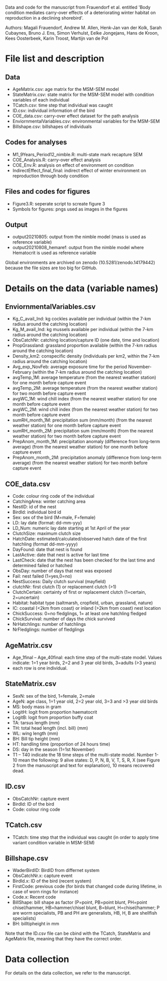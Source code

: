 Data and code for the manuscript from Frauendorf et al. entitled 'Body condition mediates carry-over effects of a deteriorating winter habitat on reproduction in a declining shorebird'. 

Authors:
Magali Frauendorf, Andrew M. Allen, Henk-Jan van der Kolk, Sarah Cubaynes, Bruno J. Ens, Simon Verhulst, Eelke Jongejans, Hans de Kroon, Kees Oosterbeek, Karin Troost, Martijn van de Pol

# File list and description

## Data
- AgeMatrix.csv: age matrix for the MSM-SEM model
- StateMatrix.csv: state matrix for the MSM-SEM model with condition variables of each individual
- TCatch.csv: time step that individual was caught
- ID.csv: individual information of the bird
- COE_data.csv: carry-over effect dataset for the path analysis
- EnviornmentalVariables.csv: environmental variables for the MSM-SEM
- Billshape.csv: billshapes of individuals

## Codes for analyses
- M1_9Years_Period12_nimble.R: multi-state mark recapture SEM
- COE_Analysis.R: carry-over effect analysis
- COE_Env.R: analysis on effect of environment on condition
- IndirectEffect_final_final: indirect effect of winter environment on reproduction through body condition

## Files and codes for figures
- Figure3.R: seperate script to screate figure 3
- Symbols for figures: pngs used as images in the figures

## Output
- output20210805: output from the nimble model (mass is used as reference variable)
- output20210808_hemaref: output from the nimble model where Hematocrit is used as reference variable

Global environments are archived on zenodo (10.5281/zenodo.14179442) because the file sizes are too big for GitHub.


  
# Details on the data (variable names)

## EnviornmentalVariables.csv
- Kg_C_avail_Ind: kg cockles available per individual (within the 7-km radius around the catching location)
- Kg_M_avail_Ind: kg mussels available per individual (within the 7-km radius around the catching location)
- ObsCatchNr: catching location/capture ID (one date, time and location)
- PropGrassland: grassland proportion available (within the 7-km radius around the catching location)
- Density_km2: conspecific density (individuals per km2, within the 7-km radius around the catching location)
- Avg_exp_NovFeb: average exposure time for the period November-February (within the 7-km radius around the catching location)
- avgTemp_1M: average temperature (from the nearest weather station) for one month before capture event
- avgTemp_2M: average temperature (from the nearest weather station) for two month before capture event
- avgWC_1M: wind chill index (from the nearest weather station) for one month before capture event
- avgWC_2M: wind chill index (from the nearest weather station) for two month before capture event
- sumRH_month_1M: precipitation sum (mm/month) (from the nearest weather station) for one month before capture event
- sumRH_month_2M: precipitation sum (mm/month) (from the nearest weather station) for two month before capture event
- PrepAnom_month_1M: precipitation anomaly (difference from long-term average) (from the nearest weather station) for one month before capture event
- PrepAnom_month_2M: precipitation anomaly (difference from long-term average) (from the nearest weather station) for two month before capture event
  
## COE_data.csv
- Code: colour ring code of the individual
- CatchingArea: winter catching area
- NestID: id of the nest
- BirdId: individual bird id
- Sex: sex of the bird (M=male, F=female)
- LD: lay date (format: dd-mm-yyy)
- LD_Num: numeric lay date starting at 1st April of the year
- ClutchSize: maximum clutch size
- HatchDate: estimated/calculated/observed hatch date of the first hatchling (format dd-mm-yyyy)
- DayFound: date that nest is found
- LastActive: date that nest is active for last time
- LastCheck: date that the nest has been checked for the last time and determined failed or hatched
- ObsDay: number of days that nest was exposed
- Fail: nest failed (1=yes,0=no)
- NestSuccess: Daily clutch survival (mayfield)
- clutchNr: first clutch (1) or replacement clutch (>1)
- ClutchCertain: certainty of first or replacement clutch (1=certain, 2=uncertain)
- Habitat: habitat type (saltmarsh, cropfield, urban, grassland, nature)
- IC: coastal (<2km from coast) or inland (>2km from coast) nest location
- ChickSuccess: 0=no fledglings, 1= at least one hatchling fledged
- ChickSurvival: number of days the chick survived
- NrHatchlings: number of hatchlings
- NrFledglings: number of fledglings
  
## AgeMatrix.csv
- Age_1final – Age_40final: each time step of the multi-state model. Values indicate: 1=1 year birds, 2=2 and 3 year old birds, 3=adults (>3 years)
- each row is one individual.
  
## StateMatrix.csv
- SexN: sex of the bird, 1=female, 2=male
- AgeN: age class, 1=1 year old, 2=2 year old, 3=3 and >3 year old birds
- MS: body mass in gram
- LogitH: logit from proportion haematocrit
- LogitB: logit from proportion buffy coat
- TA: tarsus length (mm)
- TH: total head length (incl. bill) (mm)
- WL: wing length (mm)
- BH: Bill tip height (mm)
- HT: handling time (proportion of 24 hours time)
- DS: day in the season (1=1st November)
- T1 – T40 indicate the 18 time steps of the multi-state model. Number 1-10 mean the following: 9 alive states: D, P, N, B, V, T, S, R, X (see Figure 2 from the manuscript and text for explanation), 10 means recovered dead.
  
## ID.csv
- ObsCatchNr: capture event
- BirdId: ID of the bird
- Code: colour ring code
  
## TCatch.csv
- TCatch: time step that the individual was caught (in order to apply time variant condition variable in MSM-SEM)

## Billshape.csv
- WaderBirdID: BirdID from differnet system
- ObsCatchNr.x: capture event
- BirdId.x: ID of the bird (recent system)
- FirstCode: previous code (for birds that changed code during lifetime, in case of worn rings for instance)
- Code.x: Recent code
- BillShape: bill shape as factor (P=point, PB=point blunt, PH=point chisel/hammer, HB=hammer/chisel blunt,  B=blunt, H=chisel/hammer; P are worm specialists, PB and PH are generalists, HB, H, B are shellfish specialists)
- BH: billtipheight in mm

Note that the ID.csv file can be cbind with the TCatch, StateMatrix and AgeMatrix file, meaning that they have the correct order.

# Data collection
For details on the data collection, we refer to the manuscript.
